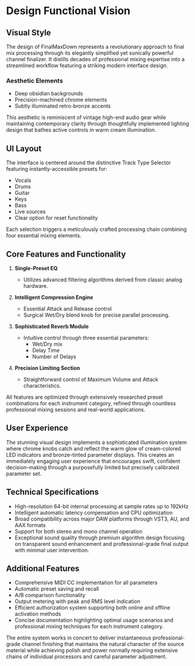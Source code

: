 # Design Functional Vision

## Visual Style
The design of FinalMaxDown represents a revolutionary approach to final mix processing through its elegantly simplified yet sonically powerful channel finalizer. It distills decades of professional mixing expertise into a streamlined workflow featuring a striking modern interface design. 

### Aesthetic Elements
- Deep obsidian backgrounds
- Precision-machined chrome elements
- Subtly illuminated retro-bronze accents

This aesthetic is reminiscent of vintage high-end audio gear while maintaining contemporary clarity through thoughtfully implemented lighting design that bathes active controls in warm cream illumination.

## UI Layout
The interface is centered around the distinctive Track Type Selector featuring instantly-accessible presets for:
- Vocals
- Drums
- Guitar
- Keys
- Bass
- Live sources
- Clear option for reset functionality

Each selection triggers a meticulously crafted processing chain combining four essential mixing elements.

## Core Features and Functionality
1. **Single-Preset EQ**
   - Utilizes advanced filtering algorithms derived from classic analog hardware.

2. **Intelligent Compression Engine**
   - Essential Attack and Release control
   - Surgical Wet/Dry blend knob for precise parallel processing.

3. **Sophisticated Reverb Module**
   - Intuitive control through three essential parameters:
     - Wet/Dry mix
     - Delay Time
     - Number of Delays

4. **Precision Limiting Section**
   - Straightforward control of Maximum Volume and Attack characteristics.

All features are optimized through extensively researched preset combinations for each instrument category, refined through countless professional mixing sessions and real-world applications.

## User Experience
The stunning visual design implements a sophisticated illumination system where chrome knobs catch and reflect the warm glow of cream-colored LED indicators and bronze-tinted parameter displays. This creates an immediately engaging user experience that encourages swift, confident decision-making through a purposefully limited but precisely calibrated parameter set.

## Technical Specifications
- High-resolution 64-bit internal processing at sample rates up to 192kHz
- Intelligent automatic latency compensation and CPU optimization
- Broad compatibility across major DAW platforms through VST3, AU, and AAX formats
- Support for both stereo and mono channel operation
- Exceptional sound quality through premium algorithm design focusing on transparent sound enhancement and professional-grade final output with minimal user intervention.

## Additional Features
- Comprehensive MIDI CC implementation for all parameters
- Automatic preset saving and recall
- A/B comparison functionality
- Output metering with peak and RMS level indication
- Efficient authorization system supporting both online and offline activation methods
- Concise documentation highlighting optimal usage scenarios and professional mixing techniques for each instrument category.

The entire system works in concert to deliver instantaneous professional-grade channel finishing that maintains the natural character of the source material while achieving polish and power normally requiring extensive chains of individual processors and careful parameter adjustment.
